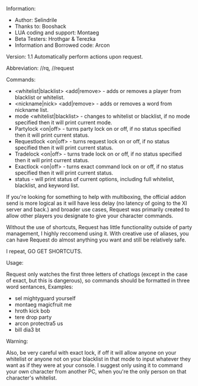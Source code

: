 Information:
* Author: Selindrile
* Thanks to: Booshack
* LUA coding and support: Montaeg
* Beta Testers: Hrothgar & Terezka
* Information and Borrowed code: Arcon

Version: 1.1
Automatically perform actions upon request.

Abbreviation: //rq, //request

Commands:
* <whitelist|blacklist> <add|remove> <player> - adds or removes a player from blacklist or whitelist.
* <nickname|nick> <add|remove> <word> - adds or removes a word from nickname list.
* mode <whitelist|blacklist> - changes to whitelist or blacklist, if no mode specified then it will print current mode.
* Partylock <on|off> - turns party lock on or off, if no status specified then it will print current status.
* Requestlock <on|off> - turns request lock on or off, if no status specified then it will print current status.
* Tradelock <on|off> - turns trade lock on or off, if no status specified then it will print current status.
* Exactlock <on|off> - turns exact command lock on or off, if no status specified then it will print current status.
* status - will print status of current options, including full whitelist, blacklist, and keyword list.

If you're looking for something to help with multiboxing, the official addon send is more logical as it will have less delay (no latency of going to the XI server and back.) and broader use cases, Request was primarily created to allow other players you designate to give your character commands.

Without the use of shortcuts, Request has little functionality outside of party management, I highly reccomend using it.
With creative use of aliases, you can have Request do almost anything you want and still be relatively safe.

I repeat, GO GET SHORTCUTS.

Usage:

Request only watches the first three letters of chatlogs (except in the case of exact, but this is dangerous), so commands should be formatted in three word sentances, Examples:

* sel mightyguard yourself
* montaeg magicfruit me
* hroth kick bob
* tere drop party
* arcon protectra5 us
* bill dia3 bt

Warning:

Also, be very careful with exact lock, if off it will allow anyone on your whitelist or anyone not on your blacklist in that mode to
input whatever they want as if they were at your console. I suggest only using it to command your own character from another PC, when you're the only person on that character's whitelist.
